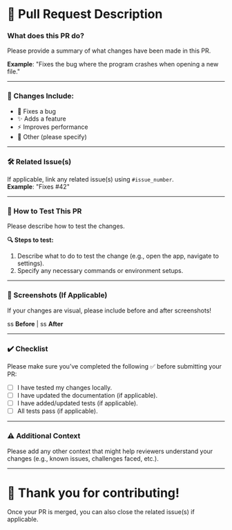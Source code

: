 <!-- ---
name: 📑 Pull Request
about: Create a pull request for changes made in the repository.
title: "[PR] "
labels: enhancement
assignees: rishabhkrmahato
--- -->

# 🚀 **Pull Request Description**

### **What does this PR do?**  
Please provide a summary of what changes have been made in this PR.  

**Example**: "Fixes the bug where the program crashes when opening a new file."

---

### **🔧 Changes Include:**
- 🐛 Fixes a bug
- ✨ Adds a feature
- ⚡ Improves performance
- 🔨 Other (please specify)

---

### **🛠️ Related Issue(s)**  
If applicable, link any related issue(s) using `#issue_number`.  
**Example**: "Fixes #42"

---

### **📝 How to Test This PR**  
Please describe how to test the changes.  

**🔍 Steps to test:**  
1. Describe what to do to test the change (e.g., open the app, navigate to settings).  
2. Specify any necessary commands or environment setups.

---

### **📸 Screenshots (If Applicable)**  
If your changes are visual, please include before and after screenshots! 

ss **Before** | ss **After**

---

### **✔️ Checklist**  
Please make sure you’ve completed the following ✅ before submitting your PR:

- [ ] I have tested my changes locally.
- [ ] I have updated the documentation (if applicable).
- [ ] I have added/updated tests (if applicable).
- [ ] All tests pass (if applicable).

---

### **⚠️ Additional Context**  
Please add any other context that might help reviewers understand your changes (e.g., known issues, challenges faced, etc.).

---

# 🎉 **Thank you for contributing!**  
Once your PR is merged, you can also close the related issue(s) if applicable.
